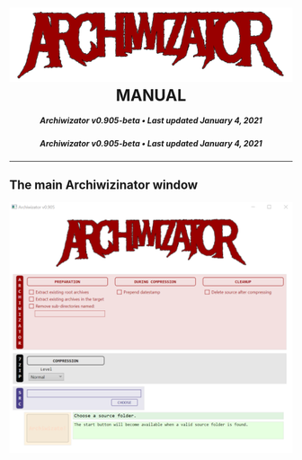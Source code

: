 <!--
  Software manual template (b210104)
  https://github.com/APrettyCoolProgram/my-development-environment/tree/master/templates/documentation
-->

<h1 align="center">

  <img src="Image/archiwizator-logo.png" alt="Archiwizator logo" width="575">
  <br>
  MANUAL
  <br>
<h5 align="center">

  Archiwizator v0.905-beta&nbsp;&bull;&nbsp;Last updated January 4, 2021

</h5>
</h1>

<h5 align="center">

  Archiwizator v0.905-beta&nbsp;&bull;&nbsp;Last updated January 4, 2021

</h5>

***

## The main Archiwizinator window
![Main Archiwizator window](https://github.com/APrettyCoolProgram/Archiwizator/blob/main/src/Resources/Doc/Manual/Image/main-window-shaded.png)
